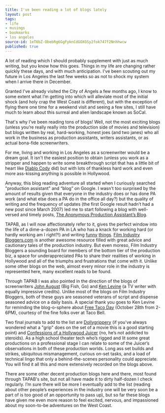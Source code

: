 ```yaml
---
title: I've been reading a lot of blogs lately
layout: post
tags:
- life
- musings
- bookmarks
- los angeles
source-id: 1eT6bZ-ObebRg6GgFyknCdGOXGSy2fok747f2Nnhhwcw
published: true
---
```

A lot of reading which I should probably supplement with just as much writing, but you know how this goes. Things in my life are changing rather quickly these days, and with much anticipation. I've been scouting out my future in Los Angeles the last few weeks so as not to shock my system when I arrive there in December.

Granted I've already visited the City of Angels a few months ago, I know to some extent what I’m getting into which will alleviate most of the initial shock (and holy crap the West Coast is different), but with the exception of flying there one time for a weekend visit and seeing a few sites, I still have much to learn about this surreal and alien landscape known as SoCal.

That's why I’ve been reading tons of blogs! Well, not the most exciting blogs (unless you’re really really into the production side of movies and television) but blogs written by real, hard-working, honest joes (and two janes) who all work in the business as production assistants, writers assistants, or as actual bona-fide screenwriters.

For me, living and working in Los Angeles as a screenwriter would be a dream goal. It isn't the easiest position to obtain (unless you work as a stripper and happen to write some breakthrough script that has a little bit of heart like [Diablo Cody](http://www.imdb.com/title/tt0467406/) did) but with lots of thankless hard work and even more ass-kissing anything is possible in Hollywood.

Anyway, this blog reading adventure all started when I curiously searched "production assistant" and “blog” on Google. I wasn't  too surprised by the amount of results given that everyone in the industry does or has done PA work (and what else does a PA do in the office all day?) but the quality of writing and the frequency of updates (the first Google result hadn’t had a new post since March 2007) led me to start following a blog with well-versed and timely posts, [The Anonymous Production Assistant’s Blog](http://anonymousassistant.wordpress.com/). 

TAPAB, as I will now affectionately refer to it, gives the perfect window into the life of a dime-a-dozen PA in LA who has a knack for working hard (or hardly working am I right?!) and writing [funny](http://anonymousassistant.wordpress.com/2008/10/17/job-search/) [things](http://anonymousassistant.wordpress.com/2008/10/23/my-last-political-post-i-swear/). [Film Industry Bloggers.com](http://filmindustrybloggers.com/) is another awesome resource filled with great advice and cautionary tales of the production industry. But even moreso, Film Industry Bloggers a sounding board for members of the bottom tier of the production biz, a space for underappreciated PAs to share their realities of working in Hollywood and all of the triumphs and frustrations that come with it. Unlike some other blogs on the web, almost every minor role in the industry is represented here, many excellent reads to be found.

Through TAPAB I was also pointed in the direction of the blogs of screenwriters [John August](http://johnaugust.com) (Big Fish, Go) and [Ken Levine](http://kenlevine.blogspot.com/) (a TV writer with equally impressive credits). Unlike most of the blogs on Film Industry Bloggers, both of these guys are seasoned veterans of script and dispense seasoned advice on a daily basis. A special thank you goes to Ken Levine for reminding the blog-o-sphere about [Free Taco Day](http://kenlevine.blogspot.com/2008/10/free-tacos.html) (October 28th from 2-6PM), courtesy of the fine folks over at Taco Bell.

Two final journals to add to the list are [Dollygrippery](http://dollygrip.blogspot.com/) (if you've always wondered what a "grip" does on the set of a movie this is a good starting point) and [Confessions of a Hollywood Juicer](http://hollywoodjuicer.blogspot.com/) (no, he’s not addicted to steroids). As a high school theater tech who’s rigged and lit some great productions on a professional stage I can relate to some of the Juicer’s observations in both of these production worlds. Long ass set builds and strikes, ubiquitous mismanagement, curious on-set tasks, and a load of technical lingo that only a behind-the-scenes personality could appreciate. You will find it all this and more extensively recorded on the blogs above.

There are some other decent production blogs here and there, most found through TAPAB's site, but not all have made it to dirty half-dozen I check regularly. I’m sure there will be more I eventually add to the list (reading about other people’s experiences in the industry one will be very soon be a part of is too good of an opportunity to pass up), but so far these blogs have given me even more reason to feel excited, nervous, and impassioned about my soon-to-be adventures on the West Coast.

